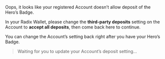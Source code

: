 Oops, it looks like your registered Account doesn’t allow deposit of the Hero’s Badge.

In your Radix Wallet, please change the **third-party deposits** setting on the Account to  **accept all deposits**, then come back here to continue.

You can change the Account’s setting back right after you have your Hero’s Badge.

> Waiting for you to update your Account’s deposit setting…
